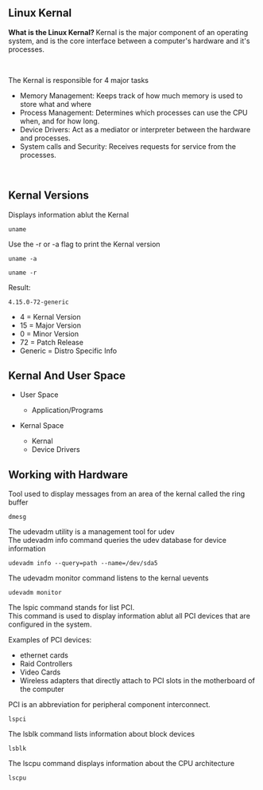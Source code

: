 ## Linux Kernal

<b> What is the Linux Kernal? </b> Kernal is the major component of an operating system, and is the core interface between a computer's hardware and it's processes.

<br>

The Kernal is responsible for 4 major tasks
- Memory Management: Keeps track of how much memory is used to store what and where
- Process Management: Determines which processes can use the CPU when, and for how long.
- Device Drivers: Act as a mediator or interpreter between the hardware and processes.
- System calls and Security: Receives requests for service from the processes.

<br>

## Kernal Versions
Displays information ablut the Kernal
```
uname
```

Use the -r or -a flag to print the Kernal version
```
uname -a
```
```
uname -r
```
Result:
```
4.15.0-72-generic
```
- 4 = Kernal Version
- 15 = Major Version
- 0 = Minor Version
- 72 = Patch Release
- Generic = Distro Specific Info


## Kernal And User Space
- User Space
  - Application/Programs

- Kernal Space
  - Kernal
  - Device Drivers


## Working with Hardware
Tool used to display messages from an area of the kernal called the ring buffer
```
dmesg
```

The udevadm utility is a management tool for udev <br>
The udevadm info command queries the udev database for device information
```
udevadm info --query=path --name=/dev/sda5
```

The udevadm monitor command listens to the kernal uevents
```
udevadm monitor
```

The lspic command stands for list PCI. <br>
This command is used to display information ablut all PCI devices that are configured in the system. <br>

Examples of PCI devices:
- ethernet cards
- Raid Controllers
- Video Cards
- Wireless adapters that directly attach to PCI slots in the motherboard of the computer

PCI is an abbreviation for peripheral component interconnect.
```
lspci
```

The lsblk command lists information about block devices
```
lsblk
```

The lscpu command displays information about the CPU architecture
```
lscpu
```


